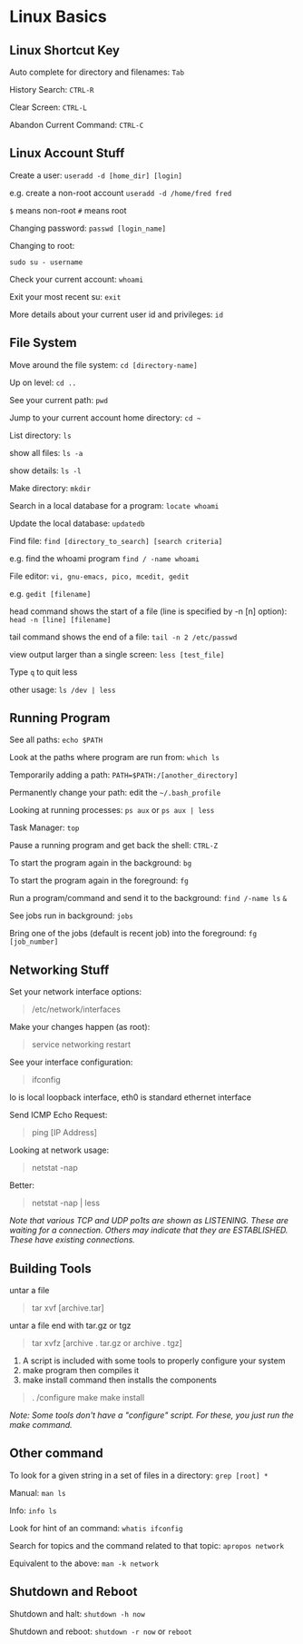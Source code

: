 # Linux Basics

## Linux Shortcut Key

Auto complete for directory and filenames: `Tab`

History Search: `CTRL-R`

Clear Screen: `CTRL-L`

Abandon Current Command: `CTRL-C`

## Linux Account Stuff

Create a user: `useradd -d [home_dir] [login]`

e.g. create a non-root account `useradd -d /home/fred fred`

`$` means non-root `#` means root

Changing password: `passwd [login_name]`

Changing to root:

```
sudo su - username
```

Check your current account: `whoami`

Exit your most recent su: `exit`

More details about your current user id and privileges: `id`

## File System

Move around the file system: `cd [directory-name]`

Up on level: `cd ..`

See your current path: `pwd`

Jump to your current account home directory: `cd ~`

List directory: `ls`

show all files: `ls -a`

show details: `ls -l`

Make directory: `mkdir`

Search in a local database for a program: `locate whoami`

Update the local database: `updatedb`

Find file: `find [directory_to_search] [search criteria]`

e.g. find the whoami program `find / -name whoami`

File editor: `vi, gnu-emacs, pico, mcedit, gedit`

e.g. `gedit [filename]`

head command shows the start of a file \(line is specified by -n \[n\] option\): `head -n [line] [filename]`

tail command shows the end of a file: `tail -n 2 /etc/passwd`

view output larger than a single screen: `less [test_file]`

Type `q` to quit less

other usage: `ls /dev | less`

## Running Program

See all paths: `echo $PATH`

Look at the paths where program are run from: `which ls`

Temporarily adding a path: `PATH=$PATH:/[another_directory]`

Permanently change your path: edit the `~/.bash_profile`

Looking at running processes: `ps aux` or `ps aux | less`

Task Manager: `top`

Pause a running program and get back the shell: `CTRL-Z`

To start the program again in the background: `bg`

To start the program again in the foreground: `fg`

Run a program/command and send it to the background: `find /-name ls` `&`

See jobs run in background: `jobs`

Bring one of the jobs \(default is recent job\) into the foreground: `fg [job_number]`

## Networking Stuff

Set your network interface options:

> /etc/network/interfaces

Make your changes happen \(as root\):

> service networking restart

See your interface configuration:

> ifconfig

lo is local loopback interface, eth0 is standard ethernet interface

Send ICMP Echo Request:

> ping \[IP Address\]

Looking at network usage:

> netstat -nap

Better:

> netstat -nap \| less

_Note that various TCP and UDP po1ts are shown as LISTENING. These are waiting for a connection. Others may indicate that they are ESTABLISHED. These have existing connections._

## Building Tools

untar a file

> tar xvf \[archive.tar\]

untar a file end with tar.gz or tgz

> tar xvfz \[archive . tar.gz or archive . tgz\]

1. A script is included with some tools to properly configure your system
2. make program then compiles it
3. make install command then installs the components

> . /configure make make install

_Note: Some tools don't have a "configure" script. For these, you just run the make command._

## Other command

To look for a given string in a set of files in a directory: `grep [root] *`

Manual: `man ls`

Info: `info ls`

Look for hint of an command: `whatis ifconfig`

Search for topics and the command related to that topic: `apropos network`

Equivalent to the above: `man -k network`

## Shutdown and Reboot

Shutdown and halt: `shutdown -h now`

Shutdown and reboot: `shutdown -r now` or `reboot`

